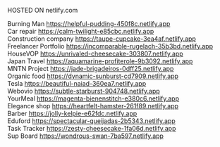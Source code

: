 HOSTED ON netlify.com

Burning Man https://helpful-pudding-450f8c.netlify.app  
Car repair https://calm-twilight-e85cbc.netlify.app  
Construction company https://taupe-cupcake-3ea4af.netlify.app  
Freelancer Portfolio https://incomparable-rugelach-35b3bd.netlify.app  
HouseVOP https://unrivaled-cheesecake-303807.netlify.app  
Japan Travel https://aquamarine-profiterole-9b3092.netlify.app  
MNTN Project https://jade-brigadeiros-0dff25.netlify.app  
Organic food https://dynamic-sunburst-cd7909.netlify.app  
Tesla https://beautiful-naiad-360ea7.netlify.app  
Webovio https://subtle-starburst-904748.netlify.app  
YourMeal https://magenta-bienenstitch-e380c6.netlify.app  
Elegance shop https://heartfelt-hamster-261f89.netlify.app  
Barber https://jolly-kelpie-e62fdc.netlify.app  
Eduford https://spectacular-queijadas-2b5343.netlify.app  
Task Tracker https://zesty-cheesecake-1fa06d.netlify.app  
Sup Board https://wondrous-swan-7ba597.netlify.app